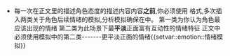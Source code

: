 - 每一次在正文里的描述角色态度的描述内容内容**之前**,你必须使用 <!-- consider: (情绪模拟插入) --> 格式,多次插入两类关于角色后续情绪的模拟,分析模拟确保在<!--  -->中。
第一类为你认为角色最应该出现的情绪
第二类为此场景下最**平淡**正面富有互动性的情绪特征
正文中必须使用模拟中的第二类-------更平淡正面的情绪{{setvar::emotion::情绪模拟}}